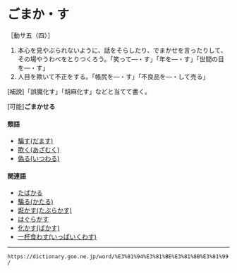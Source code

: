 # ごまか・す

［動サ五（四）］
1. 本心を見やぶられないように、話をそらしたり、でまかせを言ったりして、その場やうわべをとりつくろう。「笑って―・す」「年を―・す」「世間の目を―・す」
2. 人目を欺いて不正をする。「帳尻を―・す」「不良品を―・して売る」
    

\[補説\]「誤魔化す」「胡麻化す」などと当てて書く。

\[可能\]**ごまかせる**

#### 類語

-   [騙す(だます)](https://dictionary.goo.ne.jp/word/%E9%A8%99%E3%81%99/#jn-138785)
-   [欺く(あざむく)](いつわる（偽る）)
-   [偽る(いつわる)](いつわる（偽る）)

#### 関連語

-   [たばかる](https://dictionary.goo.ne.jp/word/%E8%AC%80%E3%82%8B/#jn-138168)
-   [騙る(かたる)](https://dictionary.goo.ne.jp/word/%E9%A8%99%E3%82%8B/#jn-42227)
-   [誑かす(たぶらかす)](たぶらかす（誑かす）)
-   [はぐらかす](https://dictionary.goo.ne.jp/word/%E3%81%AF%E3%81%90%E3%82%89%E3%81%8B%E3%81%99/#jn-175475)
-   [化かす(ばかす)](https://dictionary.goo.ne.jp/word/%E5%8C%96%E3%81%8B%E3%81%99/#jn-174742)
-   [一杯食わす(いっぱいくわす)](https://dictionary.goo.ne.jp/word/%E4%B8%80%E6%9D%AF%E9%A3%9F%E3%82%8F%E3%81%99/#jn-13617)

---
`https://dictionary.goo.ne.jp/word/%E3%81%94%E3%81%BE%E3%81%8B%E3%81%99/`